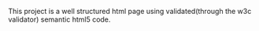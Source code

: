 This project is a well structured html page using validated(through the w3c validator) semantic html5 code.